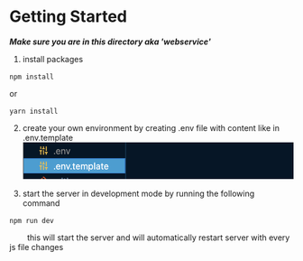 # Getting Started

***Make sure you are in this directory aka 'webservice'***

1. install packages
```
npm install
```
or
```
yarn install
```

2. create your own environment by creating .env file with content like in .env.template
![Alt text](./readme/envCap.png?raw=true "")

3. start the server in development mode by running the following command
```
npm run dev
```
&nbsp;&nbsp;&nbsp;&nbsp;&nbsp;&nbsp;&nbsp;&nbsp;this will start the server and will automatically restart server with every js file changes
